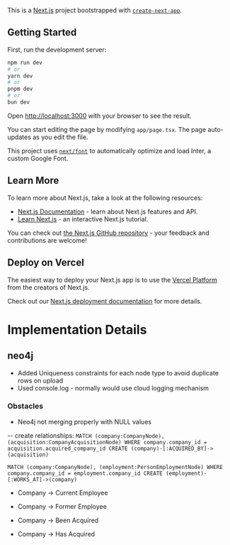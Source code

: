 This is a [Next.js](https://nextjs.org/) project bootstrapped with [`create-next-app`](https://github.com/vercel/next.js/tree/canary/packages/create-next-app).

## Getting Started

First, run the development server:

```bash
npm run dev
# or
yarn dev
# or
pnpm dev
# or
bun dev
```

Open [http://localhost:3000](http://localhost:3000) with your browser to see the result.

You can start editing the page by modifying `app/page.tsx`. The page auto-updates as you edit the file.

This project uses [`next/font`](https://nextjs.org/docs/basic-features/font-optimization) to automatically optimize and load Inter, a custom Google Font.

## Learn More

To learn more about Next.js, take a look at the following resources:

- [Next.js Documentation](https://nextjs.org/docs) - learn about Next.js features and API.
- [Learn Next.js](https://nextjs.org/learn) - an interactive Next.js tutorial.

You can check out [the Next.js GitHub repository](https://github.com/vercel/next.js/) - your feedback and contributions are welcome!

## Deploy on Vercel

The easiest way to deploy your Next.js app is to use the [Vercel Platform](https://vercel.com/new?utm_medium=default-template&filter=next.js&utm_source=create-next-app&utm_campaign=create-next-app-readme) from the creators of Next.js.

Check out our [Next.js deployment documentation](https://nextjs.org/docs/deployment) for more details.



# Implementation Details

## neo4j
- Added Uniqueness constraints for each node type to avoid duplicate rows on upload
- Used console.log - normally would use cloud logging mechanism

### Obstacles
- Neo4j not merging properly with NULL values

-- create relationships:
``
  MATCH (company:CompanyNode), (acquisition:CompanyAcquisitionNode)
  WHERE company.company_id = acquisition.acquired_company_id
  CREATE (company)-[:ACQUIRED_BY]->(acquisition)
``

``
  MATCH (company:CompanyNode), (employment:PersonEmploymentNode)
  WHERE company.company_id = employment.company_id
  CREATE (employment)-[:WORKS_AT]->(company)
``

- Company -> Current Employee
- Company -> Former Employee

- Company -> Been Acquired
- Company -> Has Acquired


